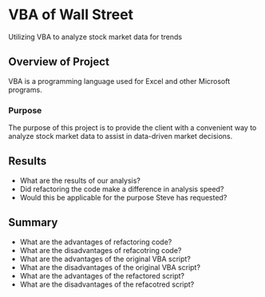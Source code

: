 # VBA of Wall Street
Utilizing VBA to analyze stock market data for trends
## Overview of Project
VBA is a programming language used for Excel and other Microsoft programs. 
### Purpose
The purpose of this project is to provide the client with a convenient way to analyze stock market data to assist in data-driven market decisions. 
## Results
* What are the results of our analysis? 
* Did refactoring the code make a difference in analysis speed? 
* Would this be applicable for the purpose Steve has requested? 
## Summary
* What are the advantages of refactoring code? 
* What are the disadvantages of refacotring code? 
* What are the advantages of the original VBA script? 
* What are the disadvantages of the original VBA script? 
* What are the advantages of the refactored script?
* What are the disadvantages of the refacotred script?  